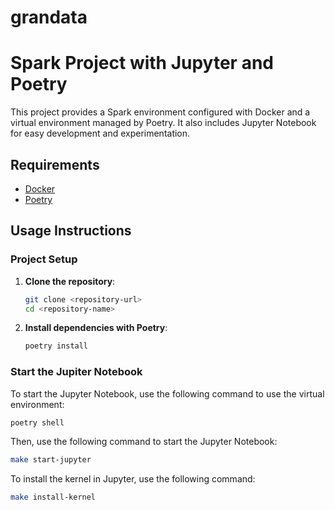 # grandata

# Spark Project with Jupyter and Poetry

This project provides a Spark environment configured with Docker and a virtual environment managed by Poetry. It also includes Jupyter Notebook for easy development and experimentation.

## Requirements

- [Docker](https://www.docker.com/get-started)
- [Poetry](https://python-poetry.org/docs/#installation)

## Usage Instructions

### Project Setup

1. **Clone the repository**:

   ```bash
   git clone <repository-url>
   cd <repository-name>
   ```

2. **Install dependencies with Poetry**:

   ```bash
   poetry install
   ```

### Start the Jupiter Notebook

To start the Jupyter Notebook, use the following command to use the virtual environment:

```bash
poetry shell
```

Then, use the following command to start the Jupyter Notebook:

```bash
make start-jupyter
```

To install the kernel in Jupyter, use the following command:

```bash
make install-kernel
```
